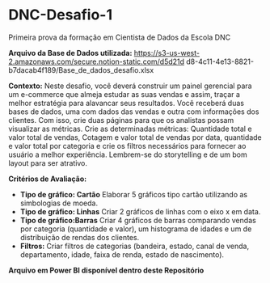 # DNC-Desafio-1
Primeira prova da formação em Cientista de Dados da Escola DNC

**Arquivo da Base de Dados utilizada:** https://s3-us-west-2.amazonaws.com/secure.notion-static.com/d5d21d
d8-4c11-4e13-8821-b7dacab4f189/Base_de_dados_desafio.xlsx

**Contexto:**
Neste desafio, você deverá construir um painel gerencial para um e-commerce que
almeja estudar as suas vendas e assim, traçar a melhor estratégia para alavancar seus
resultados.
Você receberá duas bases de dados, uma com dados das vendas e outra com
informações dos clientes. Com isso, crie duas páginas para que os analistas possam
visualizar as métricas.
Crie as determinadas métricas: Quantidade total e valor total de vendas, Cotagem e
valor total de vendas por data, quantidade e valor total por categoria e crie os filtros
necessários para fornecer ao usuário a melhor experiência. Lembrem-se do storytelling
e de um bom layout para ser atrativo.

**Critérios de Avaliação:**
- **Tipo de gráfico: Cartão** Elaborar 5 gráficos tipo cartão utilizando as simbologias
de moeda.
- **Tipo de gráfico: Linhas** Criar 2 gráficos de linhas com o eixo x em data.
- **Tipo de gráfico:Barras** Criar 4 gráficos de barras comparando vendas por
categoria (quantidade e valor), um histograma de idades
e um de distribuição de rendas dos clientes.
- **Filtros:** Criar filtros de categorias (bandeira, estado, canal de
venda, departamento, idade, faixa de renda, estado de
nascimento).

**Arquivo em Power BI disponível dentro deste Repositório**
